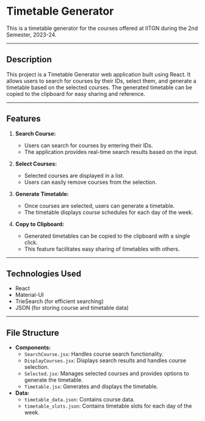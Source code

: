 # Timetable Generator

This is a timetable generator for the courses offered at IITGN during the 2nd Semester, 2023-24.

---

## Description

This project is a Timetable Generator web application built using React. It allows users to search for courses by their IDs, select them, and generate a timetable based on the selected courses. The generated timetable can be copied to the clipboard for easy sharing and reference.

---

## Features

1. **Search Course:**

   - Users can search for courses by entering their IDs.
   - The application provides real-time search results based on the input.

2. **Select Courses:**

   - Selected courses are displayed in a list.
   - Users can easily remove courses from the selection.

3. **Generate Timetable:**

   - Once courses are selected, users can generate a timetable.
   - The timetable displays course schedules for each day of the week.

4. **Copy to Clipboard:**
   - Generated timetables can be copied to the clipboard with a single click.
   - This feature facilitates easy sharing of timetables with others.

---

## Technologies Used

- React
- Material-UI
- TrieSearch (for efficient searching)
- JSON (for storing course and timetable data)

---

## File Structure

- **Components:**
  - `SearchCourse.jsx`: Handles course search functionality.
  - `DisplayCourses.jsx`: Displays search results and handles course selection.
  - `Selected.jsx`: Manages selected courses and provides options to generate the timetable.
  - `Timetable.jsx`: Generates and displays the timetable.
- **Data:**
  - `timetable_data.json`: Contains course data.
  - `timetable_slots.json`: Contains timetable slots for each day of the week.
